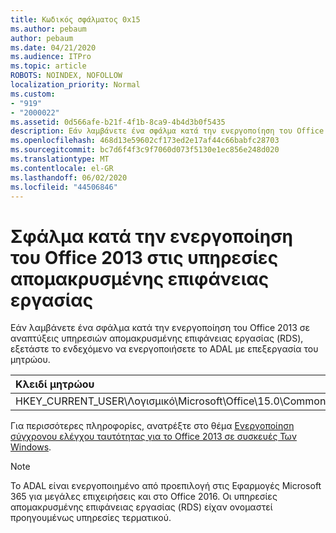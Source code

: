 ```yaml
---
title: Κωδικός σφάλματος 0x15
ms.author: pebaum
author: pebaum
ms.date: 04/21/2020
ms.audience: ITPro
ms.topic: article
ROBOTS: NOINDEX, NOFOLLOW
localization_priority: Normal
ms.custom:
- "919"
- "2000022"
ms.assetid: 0d566afe-b21f-4f1b-8ca9-4b4d3b0f5435
description: Εάν λαμβάνετε ένα σφάλμα κατά την ενεργοποίηση του Office 2013 σε αναπτύξεις υπηρεσιών απομακρυσμένης επιφάνειας εργασίας (RDS), εξετάστε το ενδεχόμενο να ενεργοποιήσετε το ADAL με επεξεργασία του μητρώου.
ms.openlocfilehash: 468d13e59602cf173ed2e17af44c66babfc28703
ms.sourcegitcommit: bc7d6f4f3c9f7060d073f5130e1ec856e248d020
ms.translationtype: MT
ms.contentlocale: el-GR
ms.lasthandoff: 06/02/2020
ms.locfileid: "44506846"
---
```

# <a name="error-while-activation-office-2013-on-remote-desktop-services"></a>Σφάλμα κατά την ενεργοποίηση του Office 2013 στις υπηρεσίες απομακρυσμένης επιφάνειας εργασίας

Εάν λαμβάνετε ένα σφάλμα κατά την ενεργοποίηση του Office 2013 σε αναπτύξεις υπηρεσιών απομακρυσμένης επιφάνειας εργασίας (RDS), εξετάστε το ενδεχόμενο να ενεργοποιήσετε το ADAL με επεξεργασία του μητρώου.
  
|**Κλειδί μητρώου**|**Πληκτρολογήστε**|**Τιμή**|
|:-----|:-----|:-----|
|HKEY_CURRENT_USER\Λογισμικό\Microsoft\Office\15.0\Common\Identity\EnableADAL  <br/> |Reg_dword  <br/> |1  <br/> |

Για περισσότερες πληροφορίες, ανατρέξτε στο θέμα [Ενεργοποίηση σύγχρονου ελέγχου ταυτότητας για το Office 2013 σε συσκευές Των Windows](https://docs.microsoft.com/microsoft-365/admin/security-and-compliance/enable-modern-authentication).
  
> [!NOTE]
>  Το ADAL είναι ενεργοποιημένο από προεπιλογή στις Εφαρμογές Microsoft 365 για μεγάλες επιχειρήσεις και στο Office 2016. Οι υπηρεσίες απομακρυσμένης επιφάνειας εργασίας (RDS) είχαν ονομαστεί προηγουμένως υπηρεσίες τερματικού.
  